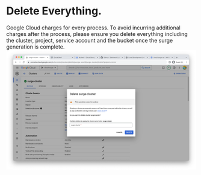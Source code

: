 # Delete Everything.
Google Cloud charges for every process. To avoid incurring additional charges after the process, please ensure you delete everything including the cluster, project, service account and the bucket once the surge generation is complete.
<img  src="/docs/public/gke/delete.1.png" alt="Delete the result" style="width: 100vw">
